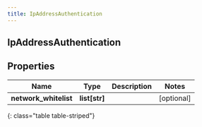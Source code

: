 ```yaml
---
title: IpAddressAuthentication
---
```

## IpAddressAuthentication

## Properties

|Name | Type | Description | Notes|
|------------ | ------------- | ------------- | -------------|
| **network_whitelist** | **list[str]** |  | [optional] |
{: class="table table-striped"}


